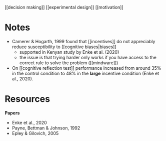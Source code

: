 [[decision making]]
[[experimental design]]
[[motivation]]

# Notes

- Camerer & Hogarth, 1999 found that [[incentives]] do not appreciably reduce susceptibility to [[cognitive biases|biases]]
	- supported in Kenyan study by Enke et al. (2020)
	- the issue is that trying harder only works if you have access to the correct rule to solve the problem ([[mindware]])
- On [[cognitive reflection test]] performance increased from around 35% in the control condition to 48% in the **large** incentive condition (Enke et al., 2020).
# Resources
**Papers**
- Enke et al., 2020
- Payne, Bettman & Johnson, 1992
- Epley & Gilovich, 2005